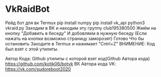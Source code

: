 

# VkRaidBot

Рейд бот для вк
Termux
pip install numpy
pip install vk_api
python3 vkraid.py
Заходим в ВК и находим эту группу
club195380500
Жмём на кнопку "Добавить в беседу"
И добовляем в нужную беседу
(Если нажать на кнопки возможно страницу заморозят)
Готово
Что бы остановить
Заходите в Termux и нажимает "Cntrl+Z"
ВНИМЕНИЕ: Код был взят с этой утилиты.

Автор Кода:
Github утилиты с которой взят код(Github Автора кода)
https://github.com/kotik06/botvk
ВК Автора кода
VK: https://vk.com/sudoreboot2020



